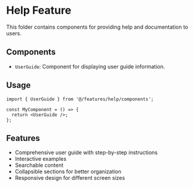 # Help Feature

This folder contains components for providing help and documentation to users.

## Components

- `UserGuide`: Component for displaying user guide information.

## Usage

```tsx
import { UserGuide } from '@/features/help/components';

const MyComponent = () => {
  return <UserGuide />;
};
```

## Features

- Comprehensive user guide with step-by-step instructions
- Interactive examples
- Searchable content
- Collapsible sections for better organization
- Responsive design for different screen sizes
